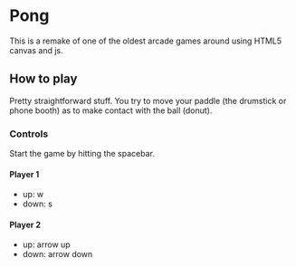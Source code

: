 # Pong

This is a remake of one of the oldest arcade games around  using HTML5 canvas and js.

## How to play

Pretty straightforward stuff.  You try to move your paddle (the drumstick or phone booth) as to make contact with the ball (donut).  

### Controls

Start the game by hitting the spacebar.

#### Player 1
  - up: w
  - down: s

#### Player 2
  - up: arrow up
  - down: arrow down


